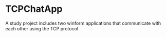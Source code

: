# TCPChatApp

A study project includes two winform applications that communicate with each other using the TCP protocol
